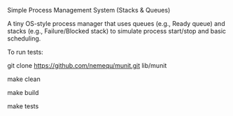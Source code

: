 Simple Process Management System (Stacks & Queues)

A tiny OS-style process manager that uses queues (e.g., Ready queue) and stacks (e.g., Failure/Blocked stack) to simulate process start/stop and basic scheduling.

To run tests:

git clone https://github.com/nemequ/munit.git lib/munit

make clean

make build

make tests
